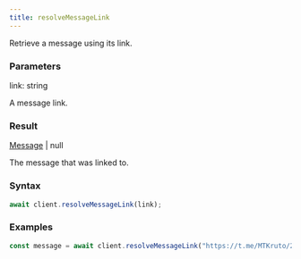 ```yaml
---
title: resolveMessageLink
---
```


Retrieve a message using its link.<span class="select-none">  </span>

### Parameters 

<div class="flex flex-col gap-3"><div><div class="font-mono" id="p_link" data-anchor><span class="font-bold">link</span><span class="opacity-50">:</span> <span>string</span></div><div class="pl-3"><div class="no-margin">

A message link.

</div></div></div></div>

### Result 

<div class="font-mono"><a href="/types/message"  >Message</a> <span class="opacity-50">|</span> <span>null</span></div><div class="pl-3"><div class="no-margin">

The message that was linked to.

</div></div>

### Syntax

```ts
await client.resolveMessageLink(link);
```

### Examples 

```ts
const message = await client.resolveMessageLink("https://t.me/MTKruto/212");
```

